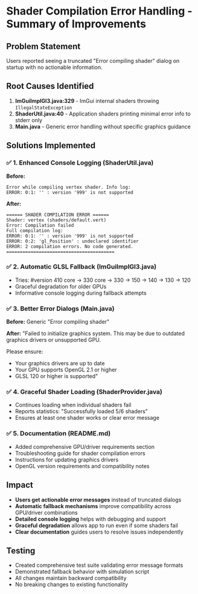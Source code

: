# Shader Compilation Error Handling - Summary of Improvements

## Problem Statement
Users reported seeing a truncated "Error compiling shader" dialog on startup with no actionable information.

## Root Causes Identified
1. **ImGuiImplGl3.java:329** - ImGui internal shaders throwing `IllegalStateException` 
2. **ShaderUtil.java:40** - Application shaders printing minimal error info to stderr only
3. **Main.java** - Generic error handling without specific graphics guidance

## Solutions Implemented

### ✅ 1. Enhanced Console Logging (ShaderUtil.java)
**Before:**
```
Error while compiling vertex shader. Info log:
ERROR: 0:1: '' : version '999' is not supported
```

**After:**
```
====== SHADER COMPILATION ERROR ======
Shader: vertex (shaders/default.vert)
Error: Compilation failed
Full compilation log:
ERROR: 0:1: '' : version '999' is not supported
ERROR: 0:2: 'gl_Position' : undeclared identifier
ERROR: 2 compilation errors. No code generated.
========================================
```

### ✅ 2. Automatic GLSL Fallback (ImGuiImplGl3.java)
- Tries: #version 410 core → 330 core → 330 → 150 → 140 → 130 → 120
- Graceful degradation for older GPUs
- Informative console logging during fallback attempts

### ✅ 3. Better Error Dialogs (Main.java) 
**Before:** Generic "Error compiling shader"

**After:** "Failed to initialize graphics system. This may be due to outdated graphics drivers or unsupported GPU.

Please ensure:
- Your graphics drivers are up to date  
- Your GPU supports OpenGL 2.1 or higher
- GLSL 120 or higher is supported"

### ✅ 4. Graceful Shader Loading (ShaderProvider.java)
- Continues loading when individual shaders fail
- Reports statistics: "Successfully loaded 5/6 shaders"
- Ensures at least one shader works or clear error message

### ✅ 5. Documentation (README.md)
- Added comprehensive GPU/driver requirements section
- Troubleshooting guide for shader compilation errors  
- Instructions for updating graphics drivers
- OpenGL version requirements and compatibility notes

## Impact
- **Users get actionable error messages** instead of truncated dialogs
- **Automatic fallback mechanisms** improve compatibility across GPU/driver combinations  
- **Detailed console logging** helps with debugging and support
- **Graceful degradation** allows app to run even if some shaders fail
- **Clear documentation** guides users to resolve issues independently

## Testing
- Created comprehensive test suite validating error message formats
- Demonstrated fallback behavior with simulation script
- All changes maintain backward compatibility
- No breaking changes to existing functionality